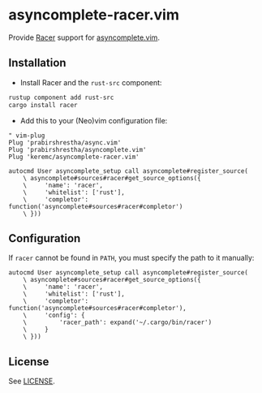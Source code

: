 # asyncomplete-racer.vim

Provide [Racer](https://github.com/racer-rust/racer) support for [asyncomplete.vim](https://github.com/prabirshrestha/asyncomplete.vim).

## Installation

* Install Racer and the `rust-src` component:

```bash
rustup component add rust-src
cargo install racer
```

* Add this to your (Neo)vim configuration file:

```vim
" vim-plug
Plug 'prabirshrestha/async.vim'
Plug 'prabirshrestha/asyncomplete.vim'
Plug 'keremc/asyncomplete-racer.vim'

autocmd User asyncomplete_setup call asyncomplete#register_source(
    \ asyncomplete#sources#racer#get_source_options({
    \     'name': 'racer',
    \     'whitelist': ['rust'],
    \     'completor': function('asyncomplete#sources#racer#completor')
    \ }))
```

## Configuration

If `racer` cannot be found in `PATH`, you must specify the path to it manually:

```vim
autocmd User asyncomplete_setup call asyncomplete#register_source(
    \ asyncomplete#sources#racer#get_source_options({
    \     'name': 'racer',
    \     'whitelist': ['rust'],
    \     'completor': function('asyncomplete#sources#racer#completor'),
    \     'config': {
    \         'racer_path': expand('~/.cargo/bin/racer')
    \     }
    \ }))
```

## License

See [LICENSE](https://raw.githubusercontent.com/keremc/asyncomplete-racer.vim/master/LICENSE).
